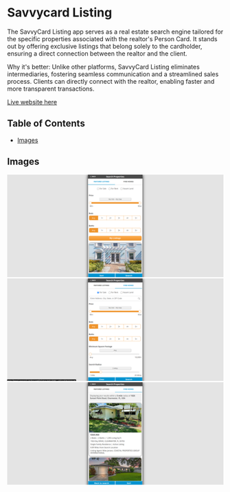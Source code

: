 # Savvycard Listing

The SavvyCard Listing app serves as a real estate search engine tailored for the specific properties associated with the realtor's Person Card. It stands out by offering exclusive listings that belong solely to the cardholder, ensuring a direct connection between the realtor and the client.

Why it's better: Unlike other platforms, SavvyCard Listing eliminates intermediaries, fostering seamless communication and a streamlined sales process. Clients can directly connect with the realtor, enabling faster and more transparent transactions.

[Live website here](https://www2.savvycard.com/Aaron-Hefte/remax-metro/6391c_scid/card/mls-listings)

## Table of Contents
* [Images](#images)

## Images

![example 1](https://raw.githubusercontent.com/imoralescs/images/refs/heads/main/savvycard/Screenshot%20from%202024-11-23%2021-08-18.png)
![example 2](https://raw.githubusercontent.com/imoralescs/images/refs/heads/main/savvycard/Screenshot%20from%202024-11-23%2021-08-24.png)
![example 3](https://raw.githubusercontent.com/imoralescs/images/refs/heads/main/savvycard/Screenshot%20from%202024-11-23%2021-08-56.png)
